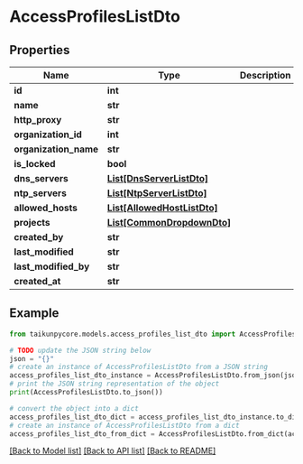 # AccessProfilesListDto


## Properties

Name | Type | Description | Notes
------------ | ------------- | ------------- | -------------
**id** | **int** |  | 
**name** | **str** |  | 
**http_proxy** | **str** |  | 
**organization_id** | **int** |  | 
**organization_name** | **str** |  | 
**is_locked** | **bool** |  | 
**dns_servers** | [**List[DnsServerListDto]**](DnsServerListDto.md) |  | 
**ntp_servers** | [**List[NtpServerListDto]**](NtpServerListDto.md) |  | 
**allowed_hosts** | [**List[AllowedHostListDto]**](AllowedHostListDto.md) |  | 
**projects** | [**List[CommonDropdownDto]**](CommonDropdownDto.md) |  | 
**created_by** | **str** |  | 
**last_modified** | **str** |  | 
**last_modified_by** | **str** |  | 
**created_at** | **str** |  | 

## Example

```python
from taikunpycore.models.access_profiles_list_dto import AccessProfilesListDto

# TODO update the JSON string below
json = "{}"
# create an instance of AccessProfilesListDto from a JSON string
access_profiles_list_dto_instance = AccessProfilesListDto.from_json(json)
# print the JSON string representation of the object
print(AccessProfilesListDto.to_json())

# convert the object into a dict
access_profiles_list_dto_dict = access_profiles_list_dto_instance.to_dict()
# create an instance of AccessProfilesListDto from a dict
access_profiles_list_dto_from_dict = AccessProfilesListDto.from_dict(access_profiles_list_dto_dict)
```
[[Back to Model list]](../README.md#documentation-for-models) [[Back to API list]](../README.md#documentation-for-api-endpoints) [[Back to README]](../README.md)


